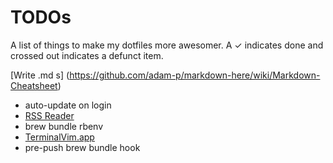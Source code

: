# TODOs
A list of things to make my dotfiles more awesomer. A ✓ indicates done and crossed out indicates a defunct item.

[Write .md s] (https://github.com/adam-p/markdown-here/wiki/Markdown-Cheatsheet)

- auto-update on login
- [RSS Reader](https://github.com/swanson/stringer)
- brew bundle rbenv
- [TerminalVim.app](http://thepugautomatic.com/2015/02/open-in-iterm-vim-from-finder/)
- pre-push brew bundle hook

